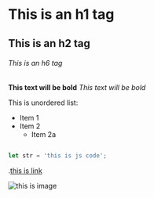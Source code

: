 # This is an h1 tag
## This is an h2 tag
###### This is an h6 tag

**This text will be bold**
*This text will be bold*

This is unordered list:
* Item 1
* Item 2
  * Item 2a

```javascript

let str = 'this is js code';

```
.[this is link](https://github.com)

![this is image](https://uploads.sitepoint.com/wp-content/uploads/2015/09/1672800865managing-large-files-768x435.jpg)
